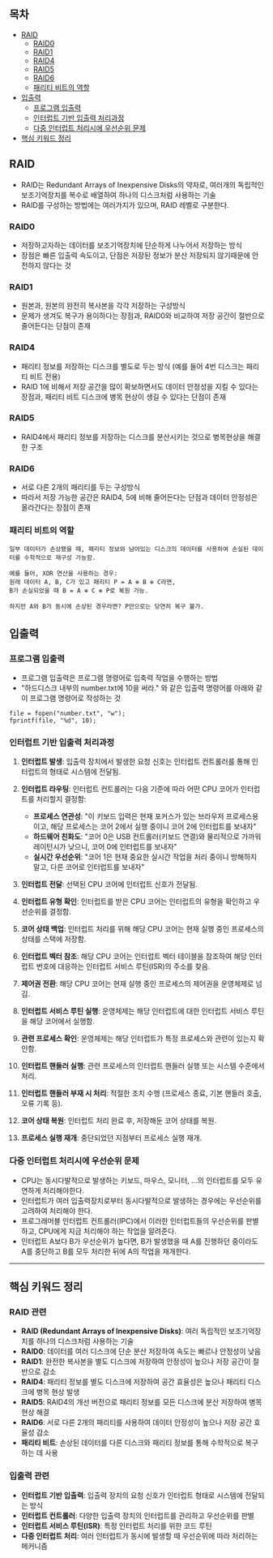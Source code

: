 ## 목차
- [RAID](#raid-1)
  - [RAID0](#raid0)
  - [RAID1](#raid1)
  - [RAID4](#raid4)
  - [RAID5](#raid5)
  - [RAID6](#raid6)
  - [패리티 비트의 역할](#패리티-비트의-역할)
- [입출력](#입출력-1)
  - [프로그램 입출력](#프로그램-입출력)
  - [인터럽트 기반 입출력 처리과정](#인터럽트-기반-입출력-처리과정)
  - [다중 인터럽트 처리시에 우선순위 문제](#다중-인터럽트-처리시에-우선순위-문제)
- [핵심 키워드 정리](#핵심-키워드-정리)

## RAID
+ RAID는 Redundant Arrays of Inexpensive Disks의 약자로, 여러개의 독립적인 보조기억장치를 복수로 배열하여 하나의 디스크처럼 사용하는 기술
+ RAID를 구성하는 방법에는 여러가지가 있으며, RAID 레벨로 구분한다.

### RAID0
+ 저장하고자하는 데이터를 보조기억장치에 단순하게 나누어서 저장하는 방식
+ 장점은 빠른 입출력 속도이고, 단점은 저장된 정보가 분산 저장되지 않기때문에 안전하지 않다는 것

### RAID1
+ 원본과, 원본의 완전히 복사본을 각각 저장하는 구성방식
+ 문제가 생겨도 복구가 용이하다는 장점과, RAID0와 비교하여 저장 공간이 절반으로 줄어든다는 단점이 존재

### RAID4
+ 패리티 정보를 저장하는 디스크를 별도로 두는 방식 (예를 들어 4번 디스크는 패리티 비트 전용)
+ RAID 1에 비해서 저장 공간을 많이 확보하면서도 데이터 안정성을 지킬 수 있다는 장점과, 
  패리티 비트 디스크에 병목 현상이 생길 수 있다는 단점이 존재

### RAID5
+ RAID4에서 패리티 정보를 저장하는 디스크를 분산시키는 것으로 병목현상을 해결한 구조

### RAID6
+ 서로 다른 2개의 패리티를 두는 구성방식
+ 따라서 저장 가능한 공간은 RAID4, 5에 비해 줄어든다는 단점과 데이터 안정성은 올라간다는 장점이 존재

### 패리티 비트의 역할
``` 
일부 데이터가 손상됐을 때, 패리티 정보와 남아있는 디스크의 데이터를 사용하여 손실된 데이터를 수학적으로 재구성 가능함.

예를 들어, XOR 연산을 사용하는 경우:
원래 데이터 A, B, C가 있고 패리티 P = A ⊕ B ⊕ C라면,
B가 손실되었을 때 B = A ⊕ C ⊕ P로 복원 가능.

하지만 A와 B가 동시에 손상된 경우라면? P만으로는 당연히 복구 불가.
```

## 입출력

### 프로그램 입출력
+ 프로그램 입출력은 프로그램 명령어로 입축력 작업을 수행하는 방법
+ "하드디스크 내부의 number.txt에 10을 써라." 와 같은 입출력 명령어를 아래와 같이 프로그램 명령어로 작성하는 것
```
file = fopen("number.txt", "w");
fprintf(file, "%d", 10);
```
### 인터럽트 기반 입출력 처리과정

1. **인터럽트 발생**: 입출력 장치에서 발생한 요청 신호는 인터럽트 컨트롤러를 통해 인터럽트의 형태로 시스템에 전달됨.

2. **인터럽트 라우팅**: 인터럽트 컨트롤러는 다음 기준에 따라 어떤 CPU 코어가 인터럽트를 처리할지 결정함:
   - **프로세스 연관성**: "이 키보드 입력은 현재 포커스가 있는 브라우저 프로세스용이고, 해당 프로세스는 코어 2에서 실행 중이니 코어 2에 인터럽트를 보내자"
   - **하드웨어 친화도**: "코어 0은 USB 컨트롤러(키보드 연결)와 물리적으로 가까워 레이턴시가 낮으니, 코어 0에 인터럽트를 보내자"
   - **실시간 우선순위**: "코어 1은 현재 중요한 실시간 작업을 처리 중이니 방해하지 말고, 다른 코어로 인터럽트를 보내자"

3. **인터럽트 전달**: 선택된 CPU 코어에 인터럽트 신호가 전달됨.

4. **인터럽트 유형 확인**: 인터럽트를 받은 CPU 코어는 인터럽트의 유형을 확인하고 우선순위를 결정함.

5. **코어 상태 백업**: 인터럽트 처리를 위해 해당 CPU 코어는 현재 실행 중인 프로세스의 상태를 스택에 저장함.

6. **인터럽트 벡터 참조**: 해당 CPU 코어는 인터럽트 벡터 테이블을 참조하여 해당 인터럽트 번호에 대응하는 인터럽트 서비스 루틴(ISR)의 주소를 찾음.

7. **제어권 전환**: 해당 CPU 코어는 현재 실행 중인 프로세스의 제어권을 운영체제로 넘김.

8. **인터럽트 서비스 루틴 실행**: 운영체제는 해당 인터럽트에 대한 인터럽트 서비스 루틴을 해당 코어에서 실행함.

9. **관련 프로세스 확인**: 운영체제는 해당 인터럽트가 특정 프로세스와 관련이 있는지 확인함.

10. **인터럽트 핸들러 실행**: 관련 프로세스의 인터럽트 핸들러 실행 또는 시스템 수준에서 처리.

11. **인터럽트 핸들러 부재 시 처리**: 적절한 조치 수행 (프로세스 종료, 기본 핸들러 호출, 오류 기록 등).

12. **코어 상태 복원**: 인터럽트 처리 완료 후, 저장해둔 코어 상태를 복원.

13. **프로세스 실행 재개**: 중단되었던 지점부터 프로세스 실행 재개.

### 다중 인터럽트 처리시에 우선순위 문제
+ CPU는 동시다발적으로 발생하는 키보드, 마우스, 모니터, ...의 인터럽트를 모두 유연하게 처리해야한다.
+ 인터럽트가 여러 입출력장치로부터 동시다발적으로 발생하는 경우에는 우선순위를 고려하여 처리해야 한다.
+ 프로그래머블 인터럽트 컨트롤러(IPC)에서 이러한 인터럽트들의 우선순위를 판별하고, CPU에게 지금 처리해야 하는 작업을 알려준다.
+ 인터럽트 A보다 B가 우선순위가 높다면, B가 발생했을 때 A를 진행하던 중이라도 A를 중단하고 B를 모두 처리한 뒤에 A의 작업을 재개한다.

---

## 핵심 키워드 정리

### RAID 관련
- **RAID (Redundant Arrays of Inexpensive Disks)**: 여러 독립적인 보조기억장치를 하나의 디스크처럼 사용하는 기술
- **RAID0**: 데이터를 여러 디스크에 단순 분산 저장하여 속도는 빠르나 안정성이 낮음
- **RAID1**: 완전한 복사본을 별도 디스크에 저장하여 안정성이 높으나 저장 공간이 절반으로 감소
- **RAID4**: 패리티 정보를 별도 디스크에 저장하여 공간 효율성은 높으나 패리티 디스크에 병목 현상 발생
- **RAID5**: RAID4의 개선 버전으로 패리티 정보를 모든 디스크에 분산 저장하여 병목 현상 해결
- **RAID6**: 서로 다른 2개의 패리티를 사용하여 데이터 안정성이 높으나 저장 공간 효율성 감소
- **패리티 비트**: 손상된 데이터를 다른 디스크와 패리티 정보를 통해 수학적으로 복구하는 데 사용

### 입출력 관련
- **인터럽트 기반 입출력**: 입출력 장치의 요청 신호가 인터럽트 형태로 시스템에 전달되는 방식
- **인터럽트 컨트롤러**: 다양한 입출력 장치의 인터럽트를 관리하고 우선순위를 판별
- **인터럽트 서비스 루틴(ISR)**: 특정 인터럽트 처리를 위한 코드 루틴
- **다중 인터럽트 처리**: 여러 인터럽트가 동시에 발생할 때 우선순위에 따라 처리하는 메커니즘

